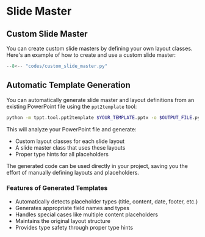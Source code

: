 # Slide Master

## Custom Slide Master

You can create custom slide masters by defining your own layout classes. Here's an example of how to create and use a custom slide master:

```python
--8<-- "codes/custom_slide_master.py"
```

## Automatic Template Generation

You can automatically generate slide master and layout definitions from an existing PowerPoint file using the `ppt2template` tool:

```bash
python -m tppt.tool.ppt2template $YOUR_TEMPLATE.pptx -o $OUTPUT_FILE.py
```

This will analyze your PowerPoint file and generate:
- Custom layout classes for each slide layout
- A slide master class that uses these layouts
- Proper type hints for all placeholders

The generated code can be used directly in your project, saving you the effort of manually defining layouts and placeholders.

### Features of Generated Templates

- Automatically detects placeholder types (title, content, date, footer, etc.)
- Generates appropriate field names and types
- Handles special cases like multiple content placeholders
- Maintains the original layout structure
- Provides type safety through proper type hints

